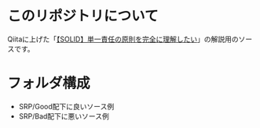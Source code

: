 # このリポジトリについて
Qiitaに上げた「[【SOLID】単一責任の原則を完全に理解したい](https://qiita.com/k2491p/items/af380369b7060a2f8ac5)」の解説用のソースです。

# フォルダ構成

- SRP/Good配下に良いソース例
- SRP/Bad配下に悪いソース例

